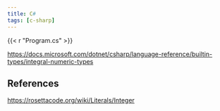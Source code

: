 ```yaml
---
title: C#
tags: [c-sharp]
---
```


{{< r "Program.cs" >}}

<https://docs.microsoft.com/dotnet/csharp/language-reference/builtin-types/integral-numeric-types>

## References

<https://rosettacode.org/wiki/Literals/Integer>
